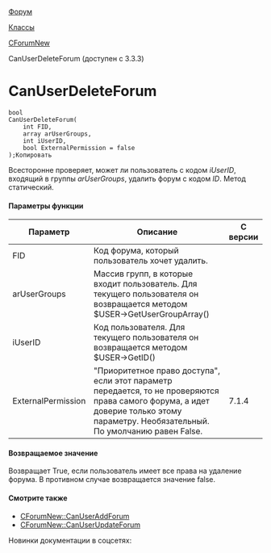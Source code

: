 [Форум](/api_help/forum/index.php)

[Классы](/api_help/forum/developer/index.php)

[CForumNew](/api_help/forum/developer/cforumnew/index.php)

CanUserDeleteForum (доступен с 3.3.3)

CanUserDeleteForum
==================

```
bool
CanUserDeleteForum(
	int FID,
	array arUserGroups,
	int iUserID,
	bool ExternalPermission = false
);Копировать
```

Всесторонне проверяет, может ли пользователь с кодом *iUserID*, входящий в группы *arUserGroups*, удалить форум с кодом *ID*. Метод статический.

#### Параметры функции

| Параметр | Описание | C версии |
| --- | --- | --- |
| FID | Код форума, который пользователь хочет удалить. |  |
| arUserGroups | Массив групп, в которые входит пользователь. Для текущего пользователя он возвращается методом $USER->GetUserGroupArray() |  |
| iUserID | Код пользователя. Для текущего пользователя он возвращается методом $USER->GetID() |  |
| ExternalPermission | "Приоритетное право доступа", если этот параметр передается, то не проверяются права самого форума, а идет доверие только этому параметру. Необязательный. По умолчанию равен False. | 7.1.4 |

#### Возвращаемое значение

Возвращает True, если пользователь имеет все права на удаление форума. В противном случае возвращается значение false.

#### Смотрите также

* [CForumNew::CanUserAddForum](/api_help/forum/developer/cforumnew/canuseraddforum.php)
* [CForumNew::CanUserUpdateForum](/api_help/forum/developer/cforumnew/canuserupdateforum.php)

Новинки документации в соцсетях: